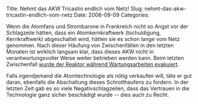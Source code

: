 Title: Nehmt das AKW Tricastin endlich vom Netz!
Slug: nehmt-das-akw-tricastin-endlich-vom-netz
Date: 2008-09-09
Categories:

Wenn die Atomfans und Strombarone in Frankreich nicht so Angst vor der Schlagzeile hätten, dass ein Atomkernkraftwerk (tschuldigung, Kernkraftwerk) abgeschaltet wird, hätten sie es schon lange vom Netz genommen. Nach dieser Häufung von Zwischenfällen in den letzten Monaten ist wirklich langsam klar, dass dieses AKW nicht in verantwortungsvoller Weise weiter betrieben werden kann. Beim letzten Zwischenfall [wurde der Reaktor während Wartungsarbeiten evakuiert](http://www.spiegel.de/wissenschaft/mensch/0,1518,577089,00.html).

Falls irgendjemand die Atomtechnologie als nötig verkaufen will, täte er gut daran, ebenfalls die Abschaltung dieses Schrotthaufens zu fordern. In der letzten Zeit gab es so viele Negativschlagzeilen, dass das Vertrauen in die Technologie ganz sicher beschädigt wurde -- dies auch zu Recht.
